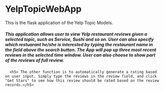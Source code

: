 # YelpTopicWebApp

This is the flask application of the Yelp Topic Models.

<h5> This application allows user to view Yelp restaurant reviews
      given a selected topic, such as Service, Sushi and so on. User can also specify which restuarant he/she is interested by typing the restaurant name in the field above the search button. The App will pop up three most recent reviews in the selected time window. User can also choose to show part of the reviews of full review.</h5>

      <h5> The other function is to automatically generate a rating based on user input. Simply type the reviews in the review field, and click "Get Stars" to see how this review should be rated based on the review records.</h5>
